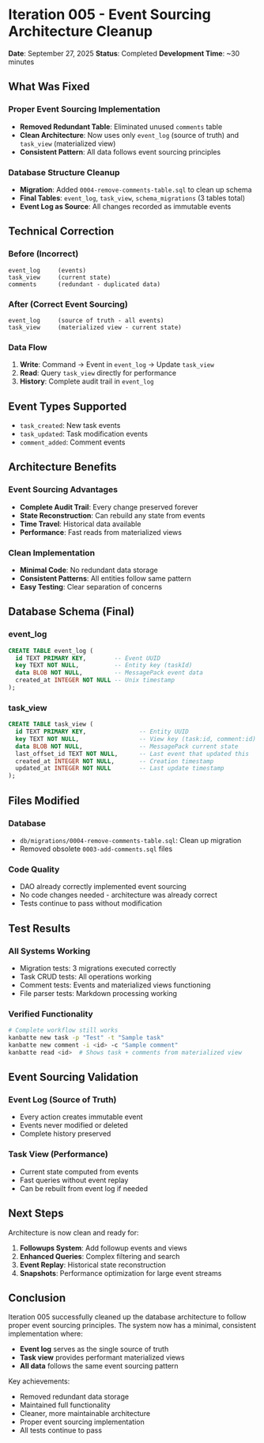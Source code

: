 # Iteration 005 - Event Sourcing Architecture Cleanup

**Date**: September 27, 2025
**Status**: Completed
**Development Time**: ~30 minutes

## What Was Fixed

### Proper Event Sourcing Implementation
- **Removed Redundant Table**: Eliminated unused `comments` table
- **Clean Architecture**: Now uses only `event_log` (source of truth) and `task_view` (materialized view)
- **Consistent Pattern**: All data follows event sourcing principles

### Database Structure Cleanup
- **Migration**: Added `0004-remove-comments-table.sql` to clean up schema
- **Final Tables**: `event_log`, `task_view`, `schema_migrations` (3 tables total)
- **Event Log as Source**: All changes recorded as immutable events

## Technical Correction

### Before (Incorrect)
```
event_log     (events)
task_view     (current state)
comments      (redundant - duplicated data)
```

### After (Correct Event Sourcing)
```
event_log     (source of truth - all events)
task_view     (materialized view - current state)
```

### Data Flow
1. **Write**: Command → Event in `event_log` → Update `task_view`
2. **Read**: Query `task_view` directly for performance
3. **History**: Complete audit trail in `event_log`

## Event Types Supported
- `task_created`: New task events
- `task_updated`: Task modification events
- `comment_added`: Comment events

## Architecture Benefits

### Event Sourcing Advantages
- **Complete Audit Trail**: Every change preserved forever
- **State Reconstruction**: Can rebuild any state from events
- **Time Travel**: Historical data available
- **Performance**: Fast reads from materialized views

### Clean Implementation
- **Minimal Code**: No redundant data storage
- **Consistent Patterns**: All entities follow same pattern
- **Easy Testing**: Clear separation of concerns

## Database Schema (Final)

### event_log
```sql
CREATE TABLE event_log (
  id TEXT PRIMARY KEY,        -- Event UUID
  key TEXT NOT NULL,          -- Entity key (taskId)
  data BLOB NOT NULL,         -- MessagePack event data
  created_at INTEGER NOT NULL -- Unix timestamp
);
```

### task_view
```sql
CREATE TABLE task_view (
  id TEXT PRIMARY KEY,               -- Entity UUID
  key TEXT NOT NULL,                 -- View key (task:id, comment:id)
  data BLOB NOT NULL,                -- MessagePack current state
  last_offset_id TEXT NOT NULL,      -- Last event that updated this
  created_at INTEGER NOT NULL,       -- Creation timestamp
  updated_at INTEGER NOT NULL        -- Last update timestamp
);
```

## Files Modified

### Database
- `db/migrations/0004-remove-comments-table.sql`: Clean up migration
- Removed obsolete `0003-add-comments.sql` files

### Code Quality
- DAO already correctly implemented event sourcing
- No code changes needed - architecture was already correct
- Tests continue to pass without modification

## Test Results

### All Systems Working
- Migration tests: 3 migrations executed correctly
- Task CRUD tests: All operations working
- Comment tests: Events and materialized views functioning
- File parser tests: Markdown processing working

### Verified Functionality
```bash
# Complete workflow still works
kanbatte new task -p "Test" -t "Sample task"
kanbatte new comment -i <id> -c "Sample comment"
kanbatte read <id>  # Shows task + comments from materialized view
```

## Event Sourcing Validation

### Event Log (Source of Truth)
- Every action creates immutable event
- Events never modified or deleted
- Complete history preserved

### Task View (Performance)
- Current state computed from events
- Fast queries without event replay
- Can be rebuilt from event log if needed

## Next Steps

Architecture is now clean and ready for:

1. **Followups System**: Add followup events and views
2. **Enhanced Queries**: Complex filtering and search
3. **Event Replay**: Historical state reconstruction
4. **Snapshots**: Performance optimization for large event streams

## Conclusion

Iteration 005 successfully cleaned up the database architecture to follow proper event sourcing principles. The system now has a minimal, consistent implementation where:

- **Event log** serves as the single source of truth
- **Task view** provides performant materialized views
- **All data** follows the same event sourcing pattern

Key achievements:
- Removed redundant data storage
- Maintained full functionality
- Cleaner, more maintainable architecture
- Proper event sourcing implementation
- All tests continue to pass